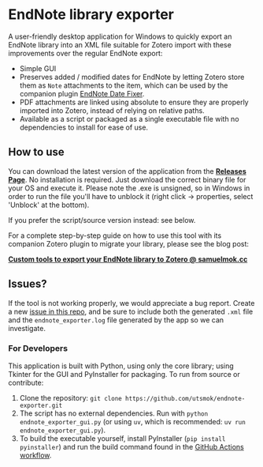 # EndNote library exporter

A user-friendly desktop application for Windows to quickly export an EndNote library into an XML file suitable for Zotero import with these improvements over the regular EndNote export:

- Simple GUI
- Preserves added / modified dates for EndNote by letting Zotero store them as `Note` attachments to the item, which can be used by the companion plugin [EndNote Date Fixer](https://github.com/utsmok/endnote-date-fixer).
- PDF attachments are linked using absolute to ensure they are properly imported into Zotero, instead of relying on relative paths.
- Available as a script or packaged as a single executable file with no dependencies to install for ease of use.

## How to use

You can download the latest version of the application from the **[Releases Page](https://github.com/utsmok/endnote-exporter/releases)**. No installation is required. Just download the correct binary file for your OS and execute it.
Please note the .exe is unsigned, so in Windows in order to run the file you'll have to unblock it (right click -> properties, select 'Unblock' at the bottom). 

If you prefer the script/source version instead: see below.

For a complete step-by-step guide on how to use this tool with its companion Zotero plugin to migrate your library, please see the blog post:

**[Custom tools to export your EndNote library to Zotero @ samuelmok.cc](https://libraet.samuelmok.cc/posts/endnote-export/)**

## Issues?

If the tool is not working properly, we would appreciate a bug report. Create a new [issue in this repo](https://github.com/utsmok/endnote-exporter/issues/new), and be sure to include both the generated `.xml` file and the `endnote_exporter.log` file generated by the app so we can investigate.

### For Developers

This application is built with Python, using only the core library; using Tkinter for the GUI and PyInstaller for packaging. To run from source or contribute:

1.  Clone the repository: `git clone https://github.com/utsmok/endnote-exporter.git`
2.  The script has no external dependencies. Run with `python endnote_exporter_gui.py` (or using `uv`, which is recommended: `uv run endnote_exporter_gui.py`).
3.  To build the executable yourself, install PyInstaller (`pip install pyinstaller`) and run the build command found in the [GitHub Actions workflow](.github/workflows/release.yml).
